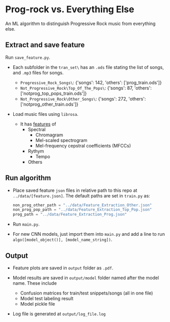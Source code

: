 # Prog-rock vs. Everything Else

An ML algorithm to distinguish Progressive Rock music from everything else.

## Extract and save feature

Run `save_feature.py`.

- Each subfolder in the `tran_set\` has an `.ods` file stating the list of songs, and `.mp3` files for songs.
    - `Progressive_Rock_Songs\`: {'songs': 142, 'others': ['prog_train.ods']}
    - `Not_Progressive_Rock\Top_Of_The_Pops\`: {'songs': 87, 'others': ['notprog_top_pops_train.ods']}
    - `Not_Progressive_Rock\Other_Songs\`: {'songs': 272, 'others': ['notprog_other_train.ods']}

- Load music files using `librosa`.
    - It has [features](https://librosa.org/doc/latest/feature.html) of 
        - Spectral
            - Chromagram
            - Mel-scaled spectrogram
            - Mel-frequency cepstral coefficients (MFCCs)
        - Rythym
            - Tempo
        - Others


## Run algorithm

- Place saved feature `json` files in relative path to this repo at `../data/[feature.json]`. The default paths are set in `train.py` as:
    ```python
    non_prog_other_path = "../data/Feature_Extraction_Other.json"
    non_prog_pop_path = "../data/Feature_Extraction_Top_Pop.json"
    prog_path = "../data/Feature_Extraction_Prog.json"
    ```

- Run `main.py`.

- For new CNN models, just import them into `main.py` and add a line to run `algo([model_object()], [model_name_string])`.


## Output

- Feature plots are saved in `output` folder as `.pdf`.

- Model results are saved in `output/model` folder named after the model name. These include
    - Confusion matrices for train/test snippets/songs (all in one file)
    - Model test labeling result
    - Model pickle file

- Log file is generated at `output/log_file.log`